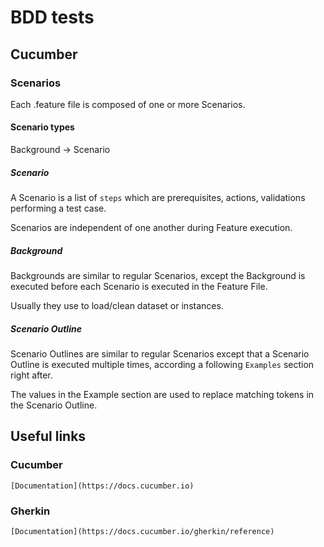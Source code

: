 # BDD tests

## Cucumber

### Scenarios

Each .feature file is composed of one or more Scenarios.

#### Scenario types

Background -> Scenario

##### Scenario

A Scenario is a list of `steps` which are prerequisites, actions, validations performing a test case.

Scenarios are independent of one another during Feature execution.

##### Background

Backgrounds are similar to regular Scenarios, except the Background is executed before each Scenario is executed in the Feature File.

Usually they use to load/clean dataset or instances.

##### Scenario Outline

Scenario Outlines are similar to regular Scenarios except that a Scenario Outline is executed multiple times, according a following `Examples` section right after.

The values in the Example section are used to replace matching tokens in the Scenario Outline.


## Useful links

### Cucumber

    [Documentation](https://docs.cucumber.io)

### Gherkin

    [Documentation](https://docs.cucumber.io/gherkin/reference)
